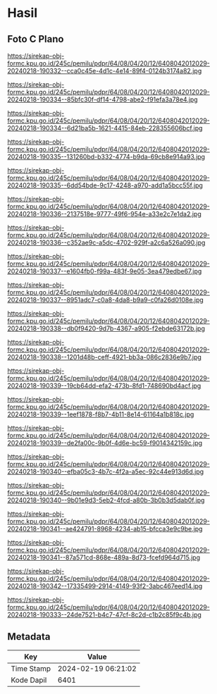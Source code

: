 # Hasil

## Foto C Plano

https://sirekap-obj-formc.kpu.go.id/245c/pemilu/pdpr/64/08/04/20/12/6408042012029-20240218-190332--cca0c45e-4d1c-4e14-89f4-0124b3174a82.jpg

https://sirekap-obj-formc.kpu.go.id/245c/pemilu/pdpr/64/08/04/20/12/6408042012029-20240218-190334--85bfc30f-df14-4798-abe2-f91efa3a78e4.jpg

https://sirekap-obj-formc.kpu.go.id/245c/pemilu/pdpr/64/08/04/20/12/6408042012029-20240218-190334--6d21ba5b-1621-4415-84eb-228355606bcf.jpg

https://sirekap-obj-formc.kpu.go.id/245c/pemilu/pdpr/64/08/04/20/12/6408042012029-20240218-190335--131260bd-b332-4774-b9da-69cb8e914a93.jpg

https://sirekap-obj-formc.kpu.go.id/245c/pemilu/pdpr/64/08/04/20/12/6408042012029-20240218-190335--6dd54bde-9c17-4248-a970-add1a5bcc55f.jpg

https://sirekap-obj-formc.kpu.go.id/245c/pemilu/pdpr/64/08/04/20/12/6408042012029-20240218-190336--2137518e-9777-49f6-954e-a33e2c7e1da2.jpg

https://sirekap-obj-formc.kpu.go.id/245c/pemilu/pdpr/64/08/04/20/12/6408042012029-20240218-190336--c352ae9c-a5dc-4702-929f-a2c6a526a090.jpg

https://sirekap-obj-formc.kpu.go.id/245c/pemilu/pdpr/64/08/04/20/12/6408042012029-20240218-190337--e1604fb0-f99a-483f-9e05-3ea479edbe67.jpg

https://sirekap-obj-formc.kpu.go.id/245c/pemilu/pdpr/64/08/04/20/12/6408042012029-20240218-190337--8951adc7-c0a8-4da8-b9a9-c0fa26d0108e.jpg

https://sirekap-obj-formc.kpu.go.id/245c/pemilu/pdpr/64/08/04/20/12/6408042012029-20240218-190338--db0f9420-9d7b-4367-a905-f2ebde63172b.jpg

https://sirekap-obj-formc.kpu.go.id/245c/pemilu/pdpr/64/08/04/20/12/6408042012029-20240218-190338--1201d48b-ceff-4921-bb3a-086c2836e9b7.jpg

https://sirekap-obj-formc.kpu.go.id/245c/pemilu/pdpr/64/08/04/20/12/6408042012029-20240218-190339--19cb64dd-efa2-473b-8fd1-748690bd4acf.jpg

https://sirekap-obj-formc.kpu.go.id/245c/pemilu/pdpr/64/08/04/20/12/6408042012029-20240218-190339--1eef1878-f8b7-4b11-8e14-61164a1b818c.jpg

https://sirekap-obj-formc.kpu.go.id/245c/pemilu/pdpr/64/08/04/20/12/6408042012029-20240218-190339--de2fa00c-9b0f-4d6e-bc59-f9014342159c.jpg

https://sirekap-obj-formc.kpu.go.id/245c/pemilu/pdpr/64/08/04/20/12/6408042012029-20240218-190340--efba05c3-4b7c-4f2a-a5ec-92c44e913d6d.jpg

https://sirekap-obj-formc.kpu.go.id/245c/pemilu/pdpr/64/08/04/20/12/6408042012029-20240218-190340--9b01e9d3-5eb2-4fcd-a80b-3b0b3d5dab0f.jpg

https://sirekap-obj-formc.kpu.go.id/245c/pemilu/pdpr/64/08/04/20/12/6408042012029-20240218-190341--ae424791-8968-4234-ab15-bfcca3e9c9be.jpg

https://sirekap-obj-formc.kpu.go.id/245c/pemilu/pdpr/64/08/04/20/12/6408042012029-20240218-190341--87a571cd-868e-489a-8d73-fcefd964d715.jpg

https://sirekap-obj-formc.kpu.go.id/245c/pemilu/pdpr/64/08/04/20/12/6408042012029-20240218-190342--17335499-2914-4149-93f2-3abc467eed14.jpg

https://sirekap-obj-formc.kpu.go.id/245c/pemilu/pdpr/64/08/04/20/12/6408042012029-20240218-190333--24de7521-b4c7-47cf-8c2d-c1b2c85f9c4b.jpg


## Metadata

| Key        | Value               |
| ---------- | ------------------- |
| Time Stamp | 2024-02-19 06:21:02 |
| Kode Dapil | 6401                |



